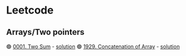 # Leetcode

## Arrays/Two pointers
🟢 [0001. Two Sum](https://leetcode.com/problems/two-sum/) - [solution](https://github.com/csdiaries/leetcode/blob/main/arrays/0001-two-sum.go)
🟢 [1929. Concatenation of Array](https://leetcode.com/problems/concatenation-of-array/) - [solution](https://github.com/csdiaries/leetcode/blob/main/arrays/1929-concatenation-of-array.go)
